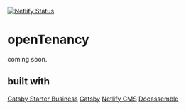 [![Netlify Status](https://api.netlify.com/api/v1/badges/c398bad3-d323-4315-86c3-6bc79bbc5022/deploy-status)](https://app.netlify.com/sites/opentenancy/deploys)
# openTenancy

coming soon.

## built with 
[Gatsby Starter Business](https://github.com/v4iv/gatsby-starter-business)
[Gatsby](https://www.gatsbyjs.org)
[Netlify CMS](https://www.netlifycms.org)
[Docassemble](https://docassemble.org)

